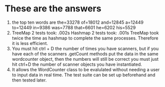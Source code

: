 # These are the answers
1. the top ten words are
   the=33278
   of=18012
   and=12845
   a=12449
   to=12449
   in=9386
   was=7788
   that=6601
   he=6202
   his=5529
2. TreeMap 2 tests took: .002s
   Hashmap 2 tests took: .001s
   TreeMap took twice the time as hashmap to complete the same processes. Therefore it is less efficient.
3. You must hit ctrl + D the number of times you have scanners, but if you have each of the scanners .getCount methods put the data in the same wordcounter object, then the numbers will still be correct you must just hit ctrl+D the number of scanner objects you have instantiated.
4. It allows the WordCounter class to be evalulated without needing a user to input data in real time. The test suite can be set up beforehand and then tested later.
